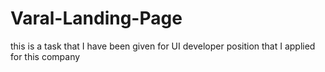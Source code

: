 # Varal-Landing-Page

this is a task that I have been given for UI developer position that I applied for this company
